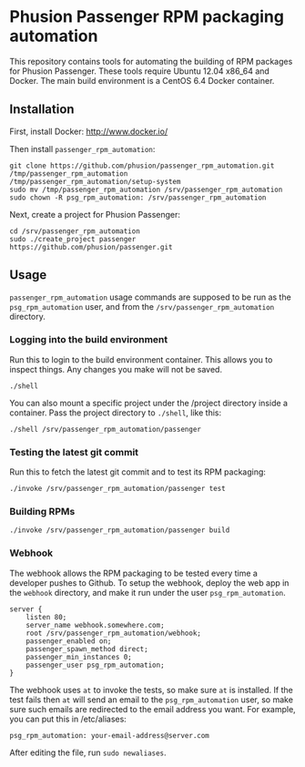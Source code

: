 # Phusion Passenger RPM packaging automation

This repository contains tools for automating the building of RPM packages for Phusion Passenger. These tools require Ubuntu 12.04 x86_64 and Docker. The main build environment is a CentOS 6.4 Docker container.

## Installation

First, install Docker: http://www.docker.io/

Then install `passenger_rpm_automation`:

    git clone https://github.com/phusion/passenger_rpm_automation.git /tmp/passenger_rpm_automation
    /tmp/passenger_rpm_automation/setup-system
    sudo mv /tmp/passenger_rpm_automation /srv/passenger_rpm_automation
    sudo chown -R psg_rpm_automation: /srv/passenger_rpm_automation

Next, create a project for Phusion Passenger:

    cd /srv/passenger_rpm_automation
    sudo ./create_project passenger https://github.com/phusion/passenger.git

## Usage

`passenger_rpm_automation` usage commands are supposed to be run as the `psg_rpm_automation` user, and from the `/srv/passenger_rpm_automation` directory.

### Logging into the build environment

Run this to login to the build environment container. This allows you to inspect things. Any changes you make will not be saved.

    ./shell

You can also mount a specific project under the /project directory inside a container. Pass the project directory to `./shell`, like this:

    ./shell /srv/passenger_rpm_automation/passenger

### Testing the latest git commit

Run this to fetch the latest git commit and to test its RPM packaging:

    ./invoke /srv/passenger_rpm_automation/passenger test

### Building RPMs

    ./invoke /srv/passenger_rpm_automation/passenger build

### Webhook

The webhook allows the RPM packaging to be tested every time a developer pushes to Github. To setup the webhook, deploy the web app in the `webhook` directory, and make it run under the user `psg_rpm_automation`.

    server {
        listen 80;
        server_name webhook.somewhere.com;
        root /srv/passenger_rpm_automation/webhook;
        passenger_enabled on;
        passenger_spawn_method direct;
        passenger_min_instances 0;
        passenger_user psg_rpm_automation;
    }

The webhook uses `at` to invoke the tests, so make sure `at` is installed. If the test fails then `at` will send an email to the `psg_rpm_automation` user, so make sure such emails are redirected to the email address you want. For example, you can put this in /etc/aliases:

    psg_rpm_automation: your-email-address@server.com

After editing the file, run `sudo newaliases`.
